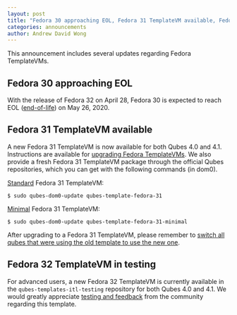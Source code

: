 ```yaml
---
layout: post
title: "Fedora 30 approaching EOL, Fedora 31 TemplateVM available, Fedora 32 TemplateVM in testing"
categories: announcements
author: Andrew David Wong
---
```


This announcement includes several updates regarding Fedora TemplateVMs.

## Fedora 30 approaching EOL

With the release of Fedora 32 on April 28, Fedora 30 is expected to
reach EOL ([end-of-life]) on May 26, 2020.

## Fedora 31 TemplateVM available

A new Fedora 31 TemplateVM is now available for both Qubes 4.0 and 4.1.
Instructions are available for [upgrading Fedora TemplateVMs].  We also
provide a fresh Fedora 31 TemplateVM package through the official Qubes
repositories, which you can get with the following commands (in dom0).

[Standard] Fedora 31 TemplateVM:

    $ sudo qubes-dom0-update qubes-template-fedora-31

[Minimal] Fedora 31 TemplateVM:

    $ sudo qubes-dom0-update qubes-template-fedora-31-minimal

After upgrading to a Fedora 31 TemplateVM, please remember to [switch all
qubes that were using the old template to use the new one][switching].

## Fedora 32 TemplateVM in testing

For advanced users, a new Fedora 32 TemplateVM is currently available in
the `qubes-templates-itl-testing` repository for both Qubes 4.0 and 4.1.
We would greatly appreciate [testing and feedback] from the community
regarding this template.


[end-of-life]: https://fedoraproject.org/wiki/End_of_life
[upgrading Fedora TemplateVMs]: /doc/templates/fedora/in-place-upgrade/
[Standard]: /doc/templates/fedora/
[Minimal]: /doc/templates/minimal/
[switching]: https://doc.qubes-os.org/en/latest/user/templates/templates.html#switching
[testing and feedback]: https://doc.qubes-os.org/en/latest/user/downloading-installing-upgrading/testing.html#providing-feedback
